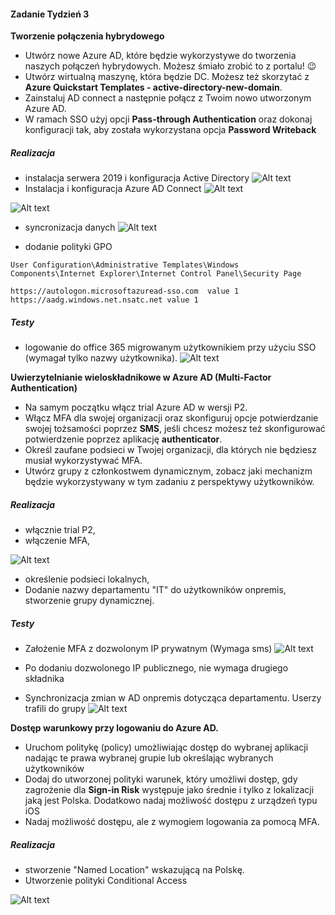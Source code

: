 #### Zadanie Tydzień 3 

**Tworzenie połączenia hybrydowego**

- Utwórz nowe Azure AD, które będzie wykorzystywe do tworzenia naszych połączeń hybrydowych. Możesz śmiało zrobić to z portalu! 😉
- Utwórz wirtualną maszynę, która będzie DC. Możesz też skorzytać z **Azure Quickstart Templates - active-directory-new-domain**.
- Zainstaluj AD connect a następnie połącz z Twoim nowo utworzonym Azure AD.
- W ramach SSO użyj opcji **Pass-through Authentication** oraz dokonaj konfiguracji tak, aby została wykorzystana opcja **Password Writeback**

##### Realizacja

- instalacja serwera 2019 i konfiguracja Active Directory
![Alt text](https://github.com/yourand/szkolaChmury/blob/master/azureSecurity/week3/img/1-ad-view.PNG)
- Instalacja i konfiguracja Azure AD Connect
![Alt text](https://github.com/yourand/szkolaChmury/blob/master/azureSecurity/week3/img/4-1-ad-connect-setings.PNG)

![Alt text](https://github.com/yourand/szkolaChmury/blob/master/azureSecurity/week3/img/5-ad-connect-setings.PNG)

- syncronizacja danych
![Alt text](https://github.com/yourand/szkolaChmury/blob/master/azureSecurity/week3/img/7-aad-users-clean.png)

- dodanie polityki GPO

```
User Configuration\Administrative Templates\Windows Components\Internet Explorer\Internet Control Panel\Security Page

https://autologon.microsoftazuread-sso.com  value 1
https://aadg.windows.net.nsatc.net value 1
```

##### Testy

- logowanie do office 365 migrowanym użytkownikiem przy użyciu SSO (wymagał tylko nazwy użytkownika).
![Alt text](https://github.com/yourand/szkolaChmury/blob/master/azureSecurity/week3/img/8-test_m.png)
  

**Uwierzytelnianie wieloskładnikowe w Azure AD (Multi-Factor Authentication)**

- Na samym początku włącz trial Azure AD w wersji P2.
- Włącz MFA dla swojej organizacji oraz skonfiguruj opcje potwierdzanie swojej tożsamości poprzez **SMS**, jeśli chcesz możesz też skonfigurować potwierdzenie poprzez aplikację **authenticator**.
- Określ zaufane podsieci w Twojej organizacji, dla których nie będziesz musiał wykorzystywać MFA.
- Utwórz grupy z członkostwem dynamicznym, zobacz jaki mechanizm będzie wykorzystywany w tym zadaniu z perspektywy użytkowników.

##### Realizacja

- włącznie trial P2,
- włączenie MFA,

![Alt text](https://github.com/yourand/szkolaChmury/blob/master/azureSecurity/week3/img/9-mfa-conf_m.png)

- określenie podsieci lokalnych,
- Dodanie nazwy departamentu "IT" do użytkowników onpremis, stworzenie grupy dynamicznej.

##### Testy

- Założenie MFA z dozwolonym IP prywatnym (Wymaga sms)
![Alt text](https://github.com/yourand/szkolaChmury/blob/master/azureSecurity/week3/img/11-mfa-block-priv.PNG)

- Po dodaniu dozwolonego IP publicznego, nie wymaga drugiego składnika

- Synchronizacja zmian w AD onpremis dotycząca departamentu. Userzy trafili do grupy
![Alt text](https://github.com/yourand/szkolaChmury/blob/master/azureSecurity/week3/img/grupa-dynamiczna_m.png)

**Dostęp warunkowy przy logowaniu do Azure AD.**

- Uruchom politykę (policy) umożliwiając dostęp do wybranej aplikacji nadając te prawa wybranej grupie lub określając wybranych użytkowników
- Dodaj do utworzonej polityki warunek, który umożliwi dostęp, gdy zagrożenie dla **Sign-in Risk** występuje jako średnie i tylko z lokalizacji jaką jest Polska. Dodatkowo nadaj możliwość dostępu z urządzeń typu iOS
- Nadaj możliwość dostępu, ale z wymogiem logowania za pomocą MFA.

##### Realizacja

- stworzenie "Named Location"  wskazującą na Polskę.
- Utworzenie polityki Conditional Access  

![Alt text](https://github.com/yourand/szkolaChmury/blob/master/azureSecurity/week3/img/12-kondycja-mfa_m.png)
